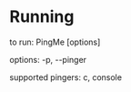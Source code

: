 # Running

to run: PingMe [options] <executable and options>

options: -p, --pinger

supported pingers:
    c, console
